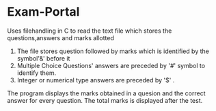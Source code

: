 # Exam-Portal
Uses filehandling in C to read the text file which stores the questions,answers and marks allotted
1) The file stores question followed by marks which is identified by the symbol'&' before it
2) Multiple Choice Questions' answers are preceded by '#' symbol to identify them.
3) Integer or numerical type answers are preceded by '$' .

The program displays the marks obtained in a quesion and the correct answer for every question.
The total marks is displayed after the test.
